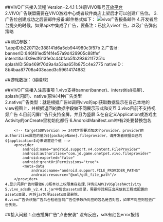 ##VIVO广告接入流程   Version=2.4.1
	1.注册VIVO账号[开放平台](https://developer.vivo.com.cn/)   
	2.VIVO广告联盟需要在VIVO游戏中心或者软件商店上架后才可以创建广告位。 
	3.广告位创建成功之后要邮件报备:邮件格式如下：
![vivo广告报备邮件](https://i.imgur.com/bpO4jkC.png) 
	4.开发者后台提交的时候，如果apk中集成了广告，要备注：已接入vivo广告，以及广告弹出策略
	

##测试参数：  
	1.appID:b220712c388141d6a5cb944980c3f57b
	2.广告id:
		bannerID:646f81ed5f4f4e57a9d426905c88ffef
		interstitialID:9edf613fe0c44bfab5fb29362117251c
		splashID:58a469f76d9a4a53aa651b875c4e2775
		nativeID：8b4baa87708a403eaed3c59614174882

##游戏数据：（碰碰球）	
	


##VIVO广告接入注意事项
	1.vivo支持banner(banner)、interstitial(插屏)、splash(闪屏)、native(原生)4种广告类型  
	2.native广告类型：就是根据广告id调用vivo的api获取数据显示在自己本地的view视图上，并根据返回的数据字段做不同展示形式和交互
	3.vivo目前不支持视频广告
	4.目前闪屏广告只支持全屏，并且为竖屏
	5.在自定义Application或游戏主Activity的onCreate里初始化都行
	6.AndroidManifest.xml中有2处要替换包名  
		<!--如果targetSdkVersion设置值>=24，则需要添加provider申明，否则不需要添加，注意需要替换包名-->
        <provider
            android:name="com.baidu.mobads.openad.FileProvider"
            android:authorities="com.jd.game.onetpet.vivo.bd.provider"
            android:exported="false"
            android:grantUriPermissions="true">
            <meta-data
                android:name="android.support.FILE_PROVIDER_PATHS"
                android:resource="@xml/bd_file_paths"/>
        </provider>  
		
        <!-- targetSDKVersion >= 24时才需要添加这个provider。provider的authorities属性的值为${packageName}.fileprovider，请开发者根据自己的${applicationId}来设置这个值 -->
        <provider
            android:name="android.support.v4.content.FileProvider"
            android:authorities="com.jd.game.onetpet.vivo.fileprovider"
            android:exported="false"
            android:grantUriPermissions="true">
            <meta-data
                android:name="android.support.FILE_PROVIDER_PATHS"
                android:resource="@xml/gdt_file_path"/>
        </provider>
	4.显示闪屏广告时要做6.0版本以上权限兼容处理,详情见ADVIVOSplashActivity 
	5.vivo_adsdk_v2.4.1.jar中包含assets目录，需要将其解压出来放到工程或配置的assets目录，再将jar包里assets目录删除。   
	6.vivo广告会根据广告后台检验当前广告位参数所对应的包名是否对应，如果不对应则拉去广告失败。


##接入问题
	1.点击插屏广告"点击安装" 没有反应，sdk有红色error报错